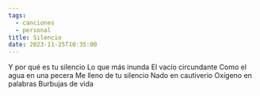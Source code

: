 ```yaml
---
tags:
  - canciones
  - personal
title: Silencio
date: 2023-11-25T10:35:00
---
```

Y por qué es tu silencio
Lo que más inunda
El vacío circundante
Como el agua en una pecera
Me lleno de tu silencio
Nado en cautiverio
Oxígeno en palabras
Burbujas de vida